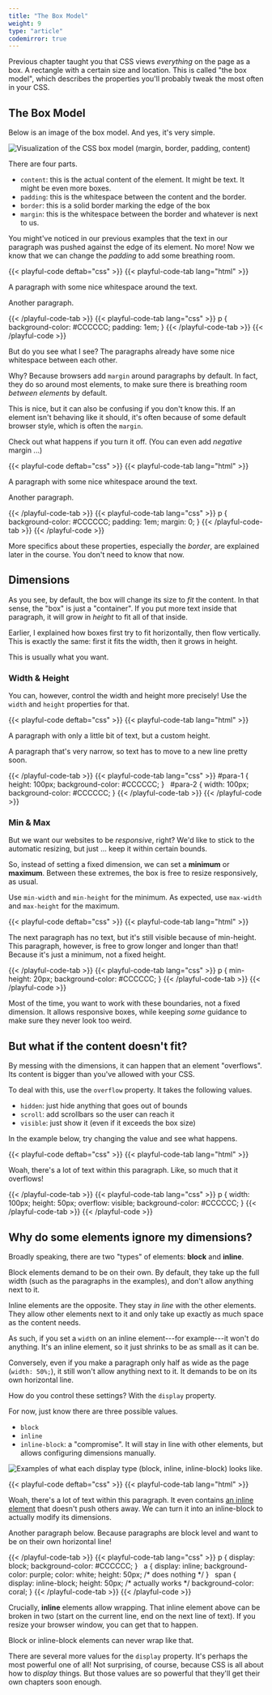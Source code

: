 ```yaml
---
title: "The Box Model"
weight: 9
type: "article"
codemirror: true
---
```


Previous chapter taught you that CSS views _everything_ on the page as a box. A rectangle with a certain size and location. This is called "the box model", which describes the properties you'll probably tweak the most often in your CSS.

## The Box Model

Below is an image of the box model. And yes, it's very simple.

![Visualization of the CSS box model (margin, border, padding, content)](css_box_model.webp)

There are four parts.

* `content`: this is the actual content of the element. It might be text. It might be even more boxes.
* `padding`: this is the whitespace between the content and the border.
* `border`: this is a solid border marking the edge of the box
* `margin`: this is the whitespace between the border and whatever is next to us.

You might've noticed in our previous examples that the text in our paragraph was pushed against the edge of its element. No more! Now we know that we can change the _padding_ to add some breathing room.

{{< playful-code deftab="css" >}}
{{< playful-code-tab lang="html" >}}
<p>A paragraph with some nice whitespace around the text.</p>
<p>Another paragraph.</p>
{{< /playful-code-tab >}}
{{< playful-code-tab lang="css" >}}
p {
    background-color: #CCCCCC;
    padding: 1em;
}
{{< /playful-code-tab >}}
{{< /playful-code >}}

But do you see what I see? The paragraphs already have some nice whitespace between each other.

Why? Because browsers add `margin` around paragraphs by default. In fact, they do so around most elements, to make sure there is breathing room _between elements_ by default.

This is nice, but it can also be confusing if you don't know this. If an element isn't behaving like it should, it's often because of some default browser style, which is often the `margin`.

Check out what happens if you turn it off. (You can even add _negative_ margin ...)

{{< playful-code deftab="css" >}}
{{< playful-code-tab lang="html" >}}
<p>A paragraph with some nice whitespace around the text.</p>
<p>Another paragraph.</p>
{{< /playful-code-tab >}}
{{< playful-code-tab lang="css" >}}
p {
    background-color: #CCCCCC;
    padding: 1em;
    margin: 0;
}
{{< /playful-code-tab >}}
{{< /playful-code >}}

More specifics about these properties, especially the _border_, are explained later in the course. You don't need to know that now.

## Dimensions

As you see, by default, the box will change its size to _fit_ the content. In that sense, the "box" is just a "container". If you put more text inside that paragraph, it will grow in _height_ to fit all of that inside.

Earlier, I explained how boxes first try to fit horizontally, then flow vertically. This is exactly the same: first it fits the width, then it grows in height.

This is usually what you want.

### Width & Height

You can, however, control the width and height more precisely! Use the `width` and `height` properties for that.

{{< playful-code deftab="css" >}}
{{< playful-code-tab lang="html" >}}
<p id="para-1">A paragraph with only a little bit of text, but a custom height.</p>
<p id="para-2">A paragraph that's very narrow, so text has to move to a new line pretty soon.</p>
{{< /playful-code-tab >}}
{{< playful-code-tab lang="css" >}}
#para-1 {
    height: 100px;
    background-color: #CCCCCC;
}
&nbsp;
#para-2 {
    width: 100px;
    background-color: #CCCCCC;
}
{{< /playful-code-tab >}}
{{< /playful-code >}}

### Min & Max

But we want our websites to be _responsive_, right? We'd like to stick to the automatic resizing, but just ... keep it within certain bounds. 

So, instead of setting a fixed dimension, we can set a **minimum** or **maximum**. Between these extremes, the box is free to resize responsively, as usual.

Use `min-width` and `min-height` for the minimum. As expected, use `max-width` and `max-height` for the maximum. 

{{< playful-code deftab="css" >}}
{{< playful-code-tab lang="html" >}}
<p>The next paragraph has no text, but it's still visible because of min-height. This paragraph, however, is free to grow longer and longer than that! Because it's just a minimum, not a fixed height.</p>
<p></p>
{{< /playful-code-tab >}}
{{< playful-code-tab lang="css" >}}
p {
    min-height: 20px;
    background-color: #CCCCCC;
}
{{< /playful-code-tab >}}
{{< /playful-code >}}

Most of the time, you want to work with these boundaries, not a fixed dimension. It allows responsive boxes, while keeping _some_ guidance to make sure they never look too weird.

## But what if the content doesn't fit?

By messing with the dimensions, it can happen that an element "overflows". Its content is bigger than you've allowed with your CSS. 

To deal with this, use the `overflow` property. It takes the following values.

* `hidden`: just hide anything that goes out of bounds
* `scroll`: add scrollbars so the user can reach it
* `visible`: just show it (even if it exceeds the box size)

In the example below, try changing the value and see what happens.

{{< playful-code deftab="css" >}}
{{< playful-code-tab lang="html" >}}
<p>Woah, there's a lot of text within this paragraph. Like, so much that it overflows!</p>
{{< /playful-code-tab >}}
{{< playful-code-tab lang="css" >}}
p {
    width: 100px;
    height: 50px;
    overflow: visible;
    background-color: #CCCCCC;
}
{{< /playful-code-tab >}}
{{< /playful-code >}}

## Why do some elements ignore my dimensions?

Broadly speaking, there are two "types" of elements: **block** and **inline**.

Block elements demand to be on their own. By default, they take up the full width (such as the paragraphs in the examples), and don't allow anything next to it.

Inline elements are the opposite. They stay _in line_ with the other elements. They allow other elements next to it and only take up exactly as much space as the content needs.

As such, if you set a `width` on an inline element---for example---it won't do anything. It's an inline element, so it just shrinks to be as small as it can be.

Conversely, even if you make a paragraph only half as wide as the page (`width: 50%;`), it still won't allow anything next to it. It demands to be on its own horizontal line.

How do you control these settings? With the `display` property.

For now, just know there are three possible values.

* `block`
* `inline`
* `inline-block`: a "compromise". It will stay in line with other elements, but allows configuring dimensions manually.

![Examples of what each display type (block, inline, inline-block) looks like.](css_display_property.webp)

{{< playful-code deftab="css" >}}
{{< playful-code-tab lang="html" >}}
<p>Woah, there's a lot of text within this paragraph. It even contains <a href="https://pandaqi.com">an inline element</a> that doesn't push others away. We can turn it into <span>an inline-block</span> to actually modify its dimensions.</p>
<p>Another paragraph below. Because paragraphs are block level and want to be on their own horizontal line!</p>
{{< /playful-code-tab >}}
{{< playful-code-tab lang="css" >}}
p {
    display: block;
    background-color: #CCCCCC;
}
&nbsp;
a {
    display: inline;
    background-color: purple;
    color: white;
    height: 50px; /* does nothing */
}
&nbsp;
span {
    display: inline-block;
    height: 50px; /* actually works */
    background-color: coral;
}
{{< /playful-code-tab >}}
{{< /playful-code >}}

Crucially, **inline** elements allow wrapping. That inline element above can be broken in two (start on the current line, end on the next line of text). If you resize your browser window, you can get that to happen. 

Block or inline-block elements can never wrap like that.

There are several more values for the `display` property. It's perhaps the most powerful one of all! Not surprising, of course, because CSS is all about how to _display_ things. But those values are so powerful that they'll get their own chapters soon enough.